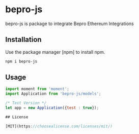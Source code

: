 # bepro-js

bepro-js is package to integrate Bepro Ethereum Integrations

## Installation

Use the package manager [npm] to install npm.

```bash
npm i bepro-js
```

## Usage

```javascript
import moment from 'moment';
import Application from 'bepro-js/models';

/* Test Version */
let app = new Application({test : true});

## License

[MIT](https://choosealicense.com/licenses/mit/)